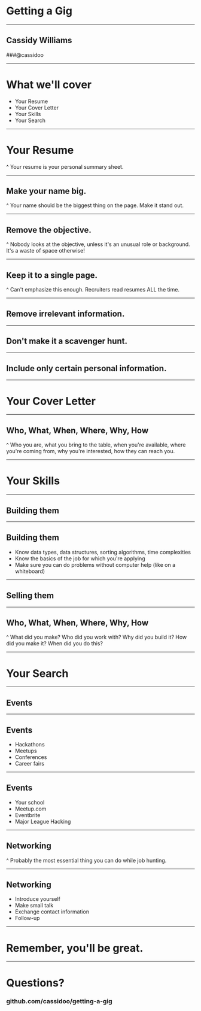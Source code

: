 # Getting a Gig

---

## Cassidy Williams
###@cassidoo

---

# What we'll cover
- Your Resume
- Your Cover Letter
- Your Skills
- Your Search

---

# Your Resume

^ Your resume is your personal summary sheet.

---

## Make your name big.

^ Your name should be the biggest thing on the page. Make it stand out.

---

## Remove the objective.

^ Nobody looks at the objective, unless it's an unusual role or background. It's a waste of space otherwise!

---

## Keep it to a single page.

^ Can't emphasize this enough. Recruiters read resumes ALL the time.

---

## Remove irrelevant information.

---

## Don't make it a scavenger hunt.

---

## Include only certain personal information.

---

# Your Cover Letter

---

## Who, What, When, Where, Why, How

^ Who you are, what you bring to the table, when you're available, where you're coming from, why you're interested, how they can reach you.

---

# Your Skills

---

## Building them

---

## Building them

- Know data types, data structures, sorting algorithms, time complexities
- Know the basics of the job for which you're applying
- Make sure you can do problems without computer help (like on a whiteboard)

---

## Selling them

---

## Who, What, When, Where, Why, How

^ What did you make? Who did you work with?  Why did you build it?  How did you make it?  When did you do this?

---

# Your Search

---

## Events

---

## Events

- Hackathons
- Meetups
- Conferences
- Career fairs

---

## Events

- Your school
- Meetup.com
- Eventbrite
- Major League Hacking

---

## Networking

^ Probably the most essential thing you can do while job hunting.

---

## Networking

- Introduce yourself
- Make small talk
- Exchange contact information
- Follow-up

---

# Remember, you'll be great.

---

# Questions?

### github.com/cassidoo/getting-a-gig
